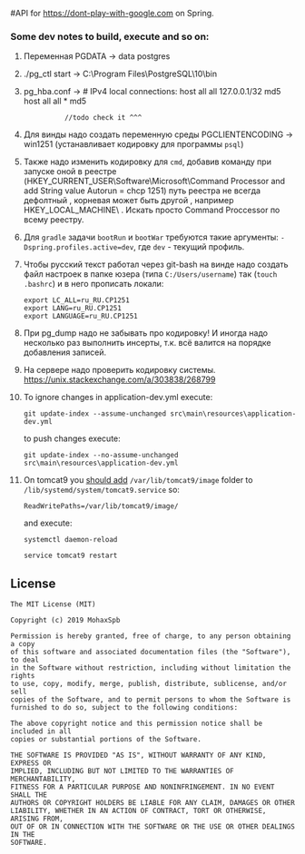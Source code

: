#API for https://dont-play-with-google.com on Spring.

### Some dev notes to build, execute and so on:

1) Переменная PGDATA -> data postgres

2) ./pg_ctl start -> C:\Program Files\PostgreSQL\10\bin

3) pg_hba.conf -> # IPv4 local connections:
                 host    all             all             127.0.0.1/32            md5
                 host    all             all             *            md5
                 
                 //todo check it ^^^
4) Для винды надо создать переменную среды PGCLIENTENCODING -> win1251 (устанавливает кодировку для программы `psql`)

5) Также надо изменить кодировку для `cmd`, добавив команду при запуске оной в реестре (HKEY_CURRENT_USER\Software\Microsoft\Command Processor and add String value Autorun = chcp 1251) 
путь реестра не всегда дефолтный , корневая может быть другой , например HKEY_LOCAL_MACHINE\ . Искать просто Command Proccessor по всему реестру.

6) Для `gradle` задачи `bootRun` и `bootWar` требуются такие аргументы: `-Dspring.profiles.active=dev`, где `dev` - текущий профиль.

7) Чтобы русский текст работал через git-bash на винде надо создать файл настроек в папке юзера (типа `C:/Users/username`) так (`touch .bashrc`) и в него прописать локали:

    ```
    export LC_ALL=ru_RU.CP1251
    export LANG=ru_RU.CP1251
    export LANGUAGE=ru_RU.CP1251
    ```

8) При pg_dump надо не забывать про кодировку! И иногда надо несколько раз выполнить инсерты, т.к. всё валится на порядке добавления записей.

9) На сервере надо проверить кодировку системы. https://unix.stackexchange.com/a/303838/268799

10) To ignore changes in application-dev.yml execute:

    ```git update-index --assume-unchanged src\main\resources\application-dev.yml```
    
    to push changes execute:
    
    ```git update-index --no-assume-unchanged src\main\resources\application-dev.yml```

11) On tomcat9 you [should add](https://stackoverflow.com/a/56874245/3212712) `/var/lib/tomcat9/image` folder to `/lib/systemd/system/tomcat9.service` so:

    `ReadWritePaths=/var/lib/tomcat9/image/`
    
    and execute:
    
    `systemctl daemon-reload`  
    
    `service tomcat9 restart`
    
## License
```
The MIT License (MIT)

Copyright (c) 2019 MohaxSpb

Permission is hereby granted, free of charge, to any person obtaining a copy
of this software and associated documentation files (the "Software"), to deal
in the Software without restriction, including without limitation the rights
to use, copy, modify, merge, publish, distribute, sublicense, and/or sell
copies of the Software, and to permit persons to whom the Software is
furnished to do so, subject to the following conditions:

The above copyright notice and this permission notice shall be included in all
copies or substantial portions of the Software.

THE SOFTWARE IS PROVIDED "AS IS", WITHOUT WARRANTY OF ANY KIND, EXPRESS OR
IMPLIED, INCLUDING BUT NOT LIMITED TO THE WARRANTIES OF MERCHANTABILITY,
FITNESS FOR A PARTICULAR PURPOSE AND NONINFRINGEMENT. IN NO EVENT SHALL THE
AUTHORS OR COPYRIGHT HOLDERS BE LIABLE FOR ANY CLAIM, DAMAGES OR OTHER
LIABILITY, WHETHER IN AN ACTION OF CONTRACT, TORT OR OTHERWISE, ARISING FROM,
OUT OF OR IN CONNECTION WITH THE SOFTWARE OR THE USE OR OTHER DEALINGS IN THE
SOFTWARE.
```